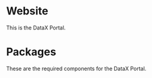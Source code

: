 # Website

This is the DataX Portal.

# Packages

These are the required components for the DataX Portal.

